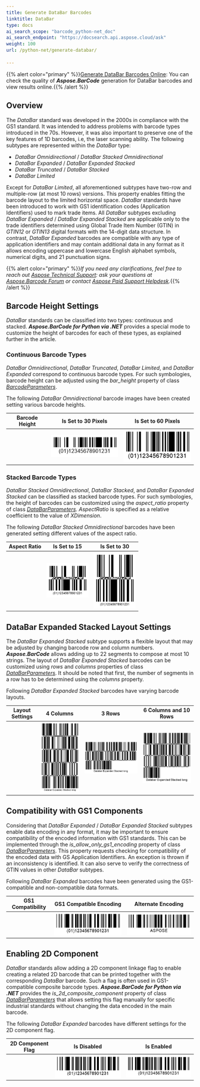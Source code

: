 ```yaml
---
title: Generate DataBar Barcodes
linktitle: DataBar
type: docs
ai_search_scope: "barcode_python-net_doc"
ai_search_endpoint: "https://docsearch.api.aspose.cloud/ask"
weight: 100
url: /python-net/generate-databar/

---
```

{{% alert color="primary" %}}[Generate DataBar Barcodes Online](https://products.aspose.app/barcode/generate/databar): You can check the quality of ***Aspose.BarCode*** generation for DataBar barcodes and view results online.{{% /alert %}}

## **Overview**
The *DataBar* standard was developed in the 2000s in compliance with the GS1 standard. It was intended to address problems with barcode types introduced in the 70s. However, it was also important to preserve one of the key features of 1D barcodes, i.e, the laser scanning ability. The following subtypes are represented within the *DataBar* type: 
- *DataBar Omnidirectional* / *DataBar Stacked Omnidirectional*
- *DataBar Expanded* / *DataBar Expanded Stacked*
- *DataBar Truncated* / *DataBar Stacked*
- *DataBar Limited*
  
Except for *DataBar Limited*, all aforementioned subtypes have two-row and multiple-row (at most 10 rows) versions. This property enables fitting the barcode layout to the limited horizontal space. *DataBar* standards have been introduced to work with GS1 identification codes (Application Identifiers) used to mark trade items. All *DataBar* subtypes excluding *DataBar Expanded* / *DataBar Expanded Stacked* are applicable only to the trade identifiers determined using Global Trade Item Number (GTIN) in *GTIN12* or *GTIN13* digital formats with the 14-digit data structure. In contrast, *DataBar Expanded* barcodes are compatible with any type of application identifiers and may contain additional data in any format as it allows encoding uppercase and lowercase English alphabet symbols, numerical digits, and 21 punctuation signs.  

{{% alert color="primary" %}}*If you need any clarifications, feel free to reach out [Aspose Technical Support](/barcode/python-net/technical-support/): ask your questions at [Aspose.Barcode Forum](https://forum.aspose.com/c/barcode/13) or contact [Aspose Paid Support Helpdesk](https://helpdesk.aspose.com/).*{{% /alert %}}

## **Barcode Height Settings**
*DataBar* standards can be classified into two types: continuous and stacked. ***Aspose.BarCode for Python via .NET*** provides a special mode to customize the height of barcodes for each of these types, as explained further in the article.

### **Continuous Barcode Types**
*DataBar Omnidirectional*, *DataBar Truncated*, *DataBar Limited*, and *DataBar Expanded* correspond to continuous barcode types. For such symbologies, barcode height can be adjusted using the *bar_height* property of class [*BarcodeParameters*](/barcode/python-net/api-reference/aspose.barcode.generation/barcodeparameters/).  
  
The following *DataBar Omnidirectional* barcode images have been created setting various barcode heights.
   
|Barcode Height|Is Set to 30 Pixels|Is Set to 60 Pixels|
| :-: | :-: | :-: |
| |<img src="databarbarheight30pixels.png">|<img src="databarbarheight60pixels.png">|
    
### **Stacked Barcode Types**
*DataBar Stacked Omnidirectional*, *DataBar Stacked*, and *DataBar Expanded Stacked* can be classified as stacked barcode types. For such symbologies, the height of barcodes can be customized using the *aspect_ratio* property of class [*DataBarParameters*](/barcode/python-net/api-reference/aspose.barcode.generation/databarparameters/). *AspectRatio* is specified as a relative coefficient to the value of *XDimension*.  
  
The following *DataBar Stacked Omnidirectional* barcodes have been generated setting different values of the aspect ratio.
  
|Aspect Ratio|Is Set to 15|Is Set to 30|
| :-: | :-: | :-: |
| |<img src="databaraspectratio15.png">|<img src="databaraspectratio30.png">|
  
 
## **DataBar Expanded Stacked Layout Settings**
The *DataBar Expanded Stacked* subtype supports a flexible layout that may be adjusted by changing barcode row and column numbers. ***Aspose.BarCode*** allows adding up to 22 segments to compose at most 10 strings. The layout of *DataBar Expanded Stacked* barcodes can be customized using *rows* and *columns* properties of class [*DataBarParameters*](/barcode/python-net/api-reference/aspose.barcode.generation/databarparameters/). It should be noted that first, the number of segments in a row has to be determined using the *columns* property.  
  
Following *DataBar Expanded Stacked* barcodes have varying barcode layouts.
  
|Layout Settings|4 Columns|3 Rows|6 Columns and 10 Rows|
| :-: | :-: | :-: | :-: |
| |<img src="databarcols4.png">|<img src="databarrows3.png">|<img src="databarcols6rows10.png">|
    
## **Compatibility with GS1 Components**
Considering that *DataBar Expanded* / *DataBar Expanded Stacked* subtypes enable data encoding in any format, it may be important to ensure compatibility of the encoded information with GS1 standards. This can be implemented through the *is_allow_only_gs1_encoding* property of class [*DataBarParameters*](/barcode/python-net/api-reference/aspose.barcode.generation/databarparameters/). This property requests checking for compatibility of the encoded data with GS Application Identifiers. An exception is thrown if an inconsistency is identified. It can also serve to verify the correctness of GTIN values in other *DataBar* subtypes.     
  
Following *DataBar Expanded* barcodes have been generated using the GS1-compatible and non-compatible data formats.
  
|GS1 Compatibility|GS1 Compatible Encoding|Alternate Encoding|
| :-: | :-: | :-: |
| |<img src="databargs1rightencoding.png">|<img src="databargs1variableencoding.png">|
    
## **Enabling 2D Component**
*DataBar* standards allow adding a 2D component linkage flag to enable creating a related 2D barcode that can be printed together with the corresponding *DataBar* barcode. Such a flag is often used in GS1-compatible composite barcode types. ***Aspose.BarCode for Python via .NET*** provides the *is_2d_composite_component* property of class [*DataBarParameters*](/barcode/python-net/api-reference/aspose.barcode.generation/databarparameters/) that allows setting this flag manually for specific industrial standards without changing the data encoded in the main barcode.  
  
The following *DataBar Expanded* barcodes have different settings for the 2D component flag.
  
|2D Component Flag|Is Disabled|Is Enabled|
| :-: | :-: | :-: |
| |<img src="databar2dcomponentdisabled.png">|<img src="databar2dcomponentenabled.png">|
  
